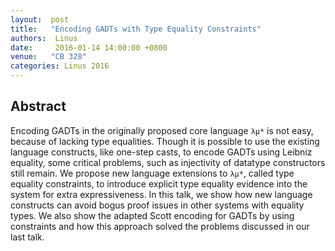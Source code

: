 ```yaml
--- 
layout:  post 
title:   "Encoding GADTs with Type Equality Constraints"
authors:  Linus
date:     2016-01-14 14:00:00 +0800
venue:   "CB 328"
categories: Linus 2016
--- 
```

## Abstract

Encoding GADTs in the originally proposed core language `λμ*` is not
easy, because of lacking type equalities. Though it is possible to use
the existing language constructs, like one-step casts, to encode GADTs
using Leibniz equality, some critical problems, such as injectivity of
datatype constructors still remain. We propose new language extensions
to `λμ*`, called type equality constraints, to introduce explicit type
equality evidence into the system for extra expressiveness. In this
talk, we show how new language constructs can avoid bogus proof issues
in other systems with equality types. We also show the adapted Scott
encoding for GADTs by using constraints and how this approach solved
the problems discussed in our last talk.
